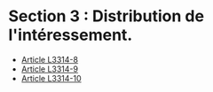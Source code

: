 # Section 3 : Distribution de l'intéressement.

* [Article L3314-8](./LEGIARTI000006902978.md)
* [Article L3314-9](./LEGIARTI000031012097.md)
* [Article L3314-10](./LEGIARTI000018764802.md)
